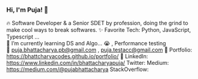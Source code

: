 ### Hi, I'm Puja! 👋  
🔥 Software Developer & a Senior SDET by profession, doing the grind  to make cool  ways to break softwares.
✨ Favorite Tech: Python, JavaScript, Typescript ...  
📓 I’m currently learning DS and Algo... 😭 , Performance testing 
📧 puja.bhattacharya.pb@gmail.com  , puja.testacc@gmail.com 
🎨 Portfolio:  https://bhattcharyacodes.github.io/portfolio/
💼 LinkedIn: https://www.linkedin.com/in/bhattacharyapuja/
Twitter: 
Medium: https://medium.com/@pujabhattacharya
StackOverflow:
